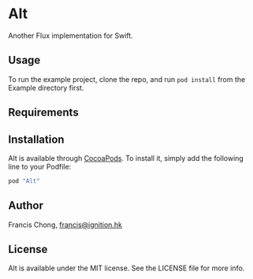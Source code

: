 # Alt

Another Flux implementation for Swift.

## Usage

To run the example project, clone the repo, and run `pod install` from the Example directory first.

## Requirements

## Installation

Alt is available through [CocoaPods](http://cocoapods.org). To install
it, simply add the following line to your Podfile:

```ruby
pod "Alt"
```

## Author

Francis Chong, francis@ignition.hk

## License

Alt is available under the MIT license. See the LICENSE file for more info.
